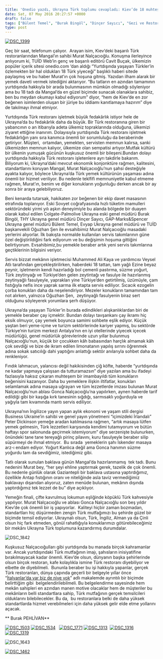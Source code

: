 ```yaml
---
title: 'Onedio yazdı, Ukrayna Türk toplumu cevapladı: Kiev’de 18 muhteşem Türk tadı, Burak Pehlivan'
date: Sat, 07 May 2016 20:27:57 +0000
draft: false
tags: ["Bülent Temel", "Burak Bingöl", "Dinçer Sayıcı", "Gezi ve Restoran", "Gonca Nalçacıoğlu", "Kiev", "Kiev Mangal", "Kiev Türk restoranı", "Kültür ve Din", "mangal", "Murat Nalçacıoğlu", "Oğuzhan Şen", "Türk Restoranı", "Ukrayna Türk restoranı", "Ukrayna Türk Toplumu", "Yaşam"]
type: post
---
```


[![DSC_1399](http://burakpehlivan.org/wp-content/uploads/2016/05/DSC_13991.jpg)](http://burakpehlivan.org/wp-content/uploads/2016/05/DSC_13991.jpg)

Geç bir saat, telefonum çalıyor.  Arayan isim, Kiev’deki başarılı Türk restoranlarından Mangal’ın sahibi Murat Nalçacıoğlu. Konuşma ilerleyince anlıyorum ki, TUİD Web’in genç ve başarılı editörü Cavit Buçak, ülkemizin popüler içerik sitesi onedio.com ‘dan aldığı “Yurtdışında yaşayan Türkler’in özlemekten bir hal oldukları 18 Türk yiyeceği” başlıklı haberi sitede paylaşmış ve bu haber Murat’ın çok hoşuna gitmiş. Yazıdan ilham alarak bir yemek daveti vermek istediğini aktarıyor. “Bu tatların en azından tamamının yurtdışında hakkıyla bir arada bulunmasının mümkün olmadığı söyleniyor ama bu 18 tadı da Mangal’da en güzel biçimde sunacak olanaklara sahibiz, ben bu meydan okumayı kabul ediyorum” diyor, “hem de Kiev’de en zor beğenen isimlerden oluşan bir jüriye bu iddiamı kanıtlamaya hazırım” diye de takılmayı ihmal etmiyor.

Yurtdışında Türk restoranı işletmek büyük fedakârlık istiyor hele de Ukrayna’da bu fedakârlık daha da büyük. Bir Türk restoranına giren bir yabancının o an itibarıyla adeta ülkemiz topraklarında olduğuna, ülkemizi ziyaret ettiğine inanırım. Dolayısıyla yurtdışında Türk restoranı işletmek fedakârlığın yanı sıra kanımca önemli bir sorumluluğu da beraberinde getiriyor. Müşteri,  ortamdan, yemekten, servisten memnun kalırsa, sanki ülkemizden memnun kalıyor, ülkemize olan sempatisi artıyor.Mutfak kültürü bir ülkenin yumuşak gücünün kuşkusuz önemli bir bileşeni.Bundan dolayı yurtdışında hakkıyla Türk restoranı işletenlere ayrı takdirle bakarım. Biliyorum ki, Ukrayna’daki mevcut ekonomik konjonktüre rağmen, kalitesini, standartlarını koruyan Mangal, Murat Nalçacıoğlu’nun şahsi desteğiyle ayakta kalıyor, böylece Ukrayna’da Türk yemek kültürünün yaşaması adına önemli bir hizmet veriliyor. Bu nedenle teklfifi memnuniyetle kabul etmeme rağmen, Murat’ın, benim ve diğer konukların yoğunluğu derken ancak bir ay sonra bir araya gelebiliyoruz.

Beni kenarda tutarsak, hakikaten zor beğenen bir ekip davet masasının etrafında toplanıyor. Eski Sovyet coğrafyasında hızlı tüketim mamulleri sektöründeki yirmi yılı aşkın deneyimiyle bu alanda bölgede bir duayen olarak kabul edilen Colgate-Palmolive Ukrayna eski genel müdürü Burak Bingöl, THY Ukrayna genel müdürü Dinçer Sayıcı, GAP-Marks&Spencer Ukrayna genel müdürü Bülent Temel, Evyap Ukrayna genel müdürü ve TUİD başkanvekili Oğuzhan Şen ile evsahibimiz Murat Nalçacıoğlu masadaki yerlerini alıyorlar. İlk bakışta normalde kullanılan servis takımlarının güne özel değiştirildiğini fark ediyorum ve bu değişimin hoşuma gittiğini belirtiyorum. Evsahibimiz,bu yemekle beraber artık yeni servis takımlarına geçtiklerinin bilgisini veriyor.

Servis bizzat mekânın işletmecisi Muhammed Ali Kaya ve yardımcısı Veysel Atlı tarafından gerçekleştirilirken, haberdeki 18 tattan, tam yağlı Ezine beyaz peynir, işletmenin kendi hazırladığı bol çemenli pastırma, süzme yoğurt, Türk zeytinyağı ve Türkiye’den gelen zeytintağı ve fasulye ile hazırlanmış zeytinyağlı fasulyeyle, yaprakları yine Türkiye’den getirtilmiş, üzümüyle, çam fıstığıyla nefis ince yaprak sarma ilk etapta servis ediliyor. Sıcacık ezogelin çorba konukları daha da neşelendiriyor. Mezeler konukların tamamından tam not alırken, yalnızca Oğuzhan Şen,  zeytinyağlı fasulyenin biraz sert olduğunu söyleyerek yorumlara şerh düşüyor.

Ukrayna’da yaşayan Türkler’in burada edindikleri alışkanlıklardan biri de yemekle beraber çay içmektir. Bundan dolayı tavşankanı çay ikramı hiç eksik olmuyor, çay yemek boyunca samimi sohbete eşlik ediyor. Küçük yaştan beri yeme-içme ve turizm sektörlerinde kariyer yapmış, bu sektörde Türkiye’nin turizm merkezi Antalya’nın en iyi otellerinde yiyecek içecek müdürlüğü, genel müdürlük görevlerinde uzun yıllar bulunmuş Nalçacıoğlu’nun, küçük bir çocukken kâh babasından harçlık almamak kâh çok sevdiği ve bize de ikram edilen limonatanın yapılış sırrını öğrenmek adına sokak satıcılığı dahi yaptığını anlattığı sektör anılarıyla sohbet daha da renkleniyor.

Fındık lahmacun, yalancısı değil hakikisinden çiğ köfte, haberde “yurtdışında ne kadar yapmaya çalışsan da tutturamazsın” diye yazılan ama bu ifadeyi fazlasıyla haksız çıkaran muhteşem bir imambayıldı tüm konukların beğenisini kazanıyor. Daha bu yemeklere ilişkin iltifatlar, konukları selamlamak adına masaya uğrayan ve tüm lezzetlerde imzası bulunan Murat Nalçacıoğlu’nun ablası Gonca Nalçacıoğlu’na yapılırken, aynen haberde tarif edildiği gibi bir kaşığa kırk tanesinin sığdığı, sarmısaklı yoğurduyla ve yağıyla tam kıvamında mantı servis ediliyor.

Ukrayna’nın İngilizce yayın yapan aylık ekonomi ve yaşam stili dergisi Business Ukraine’in sahibi ve genel yayın yönetmeni “içimizdeki İrlandalı” Peter Dickinson yemeğe aradan katılmasına rağmen, “artık masaya lütfen yemek gelmesin, Türk lezzetleri karşısında kendimi tutamıyorum ve bütün haftayı spor salonunda geçirmek istemiyorum” diye serzenişte bulunurken, önündeki tane tane tereyağlı pirinç pilavını, kuru fasulyeyle beraber silip süpürmeyi de ihmal etmiyor.  Bu sırada  yemeklerin şahı İskender masaya arz-ı endam ediyor. Yoğurt Kanlıca değil ama Gonca hanımın süzme yoğurdu tam da sevdiğimiz, istediğimiz gibi.

Tatlı olarak sunulan baklava günün Mangal’da hazırlanmamış  tek tadı. Bunu nedenini Murat bey, “her şeyi ehline yaptırmak gerek, tazelik de çok önemli. Bu nedenle günlük olarak Gaziantepli bir baklava ustasına yaptırdığımız, özellikle Antap fıstığının oranı ve niteliğinde asla taviz vermediğimiz baklavayı dışarıdan alıyoruz, zaten menüde bulunan, mekânın dışında yaptırdığımız tek lezzet de bu” diye açıklıyor.

Yemeğin finali, çifte kavrulmuş lokumun eşliğinde köpüklü Türk kahvesiyle yapılıyor. Murat Nalçacıoğlu ve ablası Gonca Nalçacıoğlu son beş yıldır Kiev’de çok önemli bir iş yapıyorlar.  Kaliteyi hiçbir zaman bozmadan, standartları hiç düşürmeden zengin Türk mutfağımızı bu şehirde güzel bir biçimde temsil ediyorlar. Ukraynalı olsun, Türk, İngiliz, Alman ya da Çinli olsun hiç fark etmeden, gönül rahatlığıyla konuklarımızı götürebileceğimiz bir mekânı Ukrayna Türk toplumuna kazandırmış durumdalar.

![DSC_1842](http://burakpehlivan.org/wp-content/uploads/2016/05/DSC_1842.jpg)

Kuşkusuz Nalçacıoğulları gibi yurtdışında bu manada birçok kahramanlar var. Ancak yurtdışındaki Türk mutfağının imajı, şahısların inisiyatifine bırakılmayacak kadar önemli. Kiev’de olsun, dünyanın başka şehirlerinde olsun birçok restoran, kafe kolaylıkla ismine Türk restoranı diyebiliyor ve elbette de diyebilmeli.  Bununla beraber bu işi hakkıyla yapanlar, gerçek Türk restoranları, dünya çapında geçerli bir belgeyle yıllar önce “[İtalyanlar’da var biz de niye yok](http://burakpehlivan.org/1306/italyada-var-bizde-niye-yok/)” adlı makalemde ayrıntılı bir biçimde belirttiğim gibi  belgelendirilebilmeli. Bu belgelendirme sayesinde hem mekân sahipleri en azından manen motive olacaklar hem de müşteriler bu mekânların belli standartlara sahip, Türk mutfağının gerçek temsilcileri olduklarını bilebilecekler. Bu da,  bu restoranlara belki de daha yüksek standartlarda hizmet verebilmeleri için daha yüksek gelir elde etme yollarını açacak.

** Burak PEHLİVAN**

[![DSC_1503](http://burakpehlivan.org/wp-content/uploads/2016/05/DSC_1503.jpg)](http://burakpehlivan.org/wp-content/uploads/2016/05/DSC_1503.jpg) [![DSC_1534](http://burakpehlivan.org/wp-content/uploads/2016/05/DSC_1534.jpg)](http://burakpehlivan.org/wp-content/uploads/2016/05/DSC_1534.jpg)   [![DSC_1771](http://burakpehlivan.org/wp-content/uploads/2016/05/DSC_1771.jpg)](http://burakpehlivan.org/wp-content/uploads/2016/05/DSC_1771.jpg) [![DSC_1313](http://burakpehlivan.org/wp-content/uploads/2016/05/DSC_1313.jpg)](http://burakpehlivan.org/wp-content/uploads/2016/05/DSC_1313.jpg)  [![DSC_1316](http://burakpehlivan.org/wp-content/uploads/2016/05/DSC_1316.jpg)](http://burakpehlivan.org/wp-content/uploads/2016/05/DSC_1316.jpg) [![DSC_1319](http://burakpehlivan.org/wp-content/uploads/2016/05/DSC_1319.jpg)](http://burakpehlivan.org/wp-content/uploads/2016/05/DSC_1319.jpg)

![DSC_1643](http://burakpehlivan.org/wp-content/uploads/2016/05/DSC_1643.jpg)

[![DSC_1462](http://burakpehlivan.org/wp-content/uploads/2016/05/DSC_1462.jpg)](http://burakpehlivan.org/wp-content/uploads/2016/05/DSC_1462.jpg)